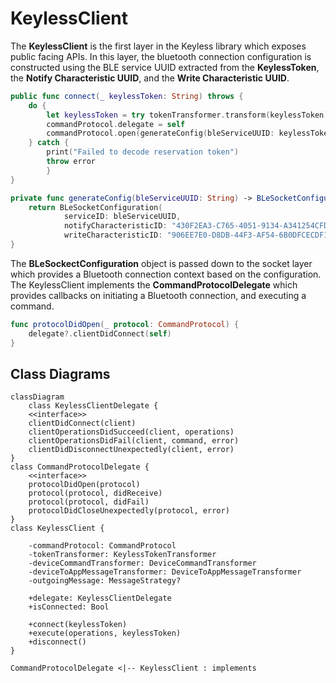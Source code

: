 # KeylessClient

The **KeylessClient** is the first layer in the Keyless library which exposes public facing APIs. In this layer, the bluetooth connection configuration is constructed using the BLE service UUID extracted from the **KeylessToken**, the **Notify Characteristic UUID**, and the **Write Characteristic UUID**. 

```swift
public func connect(_ keylessToken: String) throws {
    do {
        let keylessToken = try tokenTransformer.transform(keylessToken)
        commandProtocol.delegate = self
        commandProtocol.open(generateConfig(bleServiceUUID: keylessToken.bleServiceUuid))
    } catch {
        print("Failed to decode reservation token")
        throw error
        }
}

private func generateConfig(bleServiceUUID: String) -> BLeSocketConfiguration {
    return BLeSocketConfiguration(
            serviceID: bleServiceUUID,
            notifyCharacteristicID: "430F2EA3-C765-4051-9134-A341254CFD00",
            writeCharacteristicID: "906EE7E0-D8DB-44F3-AF54-6B0DFCECDF1C")
}
```

The **BLeSockectConfiguration** object is passed down to the socket layer which provides a Bluetooth connection context based on the configuration. The KeylessClient implements the **CommandProtocolDelegate** which provides callbacks on initiating a Bluetooth connection, and executing a command.

```swift
func protocolDidOpen(_ protocol: CommandProtocol) {
    delegate?.clientDidConnect(self)
}
```


## Class Diagrams

```mermaid
classDiagram
	class KeylessClientDelegate {
    <<interface>>
    clientDidConnect(client)
    clientOperationsDidSucceed(client, operations)
    clientOperationsDidFail(client, command, error)
    clientDidDisconnectUnexpectedly(client, error)
}
class CommandProtocolDelegate {
    <<interface>>
    protocolDidOpen(protocol)
    protocol(protocol, didReceive)
    protocol(protocol, didFail)
    protocolDidCloseUnexpectedly(protocol, error)
}
class KeylessClient {

    -commandProtocol: CommandProtocol
    -tokenTransformer: KeylessTokenTransformer
    -deviceCommandTransformer: DeviceCommandTransformer
    -deviceToAppMessageTransformer: DeviceToAppMessageTransformer
    -outgoingMessage: MessageStrategy?

    +delegate: KeylessClientDelegate
    +isConnected: Bool
    
    +connect(keylessToken)
    +execute(operations, keylessToken)
    +disconnect()
}

CommandProtocolDelegate <|-- KeylessClient : implements
```
